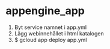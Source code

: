 # appengine_app
1. Byt service namnet i app.yml
2. Lägg webinnehållet i html katalogen
3. $ gcloud app deploy app.yml
